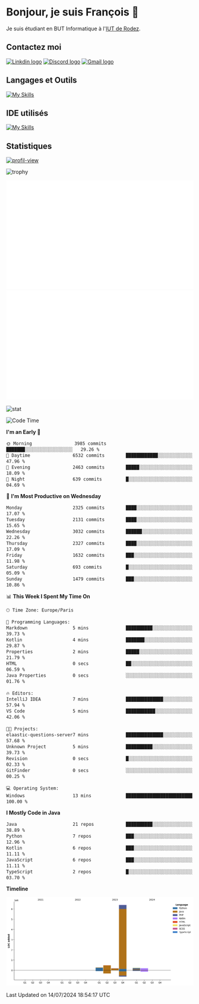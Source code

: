 # Bonjour, je suis François 👋

Je suis étudiant en BUT Informatique à l'[IUT de Rodez](https://iut-rodez.fr).

## Contactez moi

<p>
<a href="https://www.linkedin.com/in/fran%C3%A7ois-de-saint-palais-00985327a/" target="blank"><img src="https://img.shields.io/badge/LinkedIn-0077B5?style=for-the-badge&logo=linkedin&logoColor=white" alt="Linkdin logo"/></a>
<a href="https://discord.gg/francis389" target="blank"><img src="https://img.shields.io/badge/Discord-7289DA?style=for-the-badge&logo=discord&logoColor=white" alt="Discord logo" /></a>
<a href="mailto:francois-sp@gmx.fr" target="blank"><img src="https://img.shields.io/badge/Gmail-D14836?style=for-the-badge&logo=gmail&logoColor=white" alt="Gmail logo"/></a> 
</p>

## Langages et Outils

[![My Skills](https://skillicons.dev/icons?i=java,py,kotlin,spring,git,html,css,sass,svelte,vue,angular,react,bootstrap,ts,jquery,js,php,mysql,sqlite,grafana,linux,windows,figma,postman)](https://skillicons.dev)

## IDE utilisés

[![My Skills](https://skillicons.dev/icons?i=idea,phpstorm,pycharm,androidstudio,vscode,webstorm,eclipse)](https://skillicons.dev)

## Statistiques

[![profil-view](https://komarev.com/ghpvc/?username=francois389&label=Profile%20views&color=0e75b6&style=flat)](https://github.com/ryo-ma/github-profile-trophy)

![trophy](https://github-profile-trophy.vercel.app/?username=Francois389&theme=onedark&column=-1)

![top-lang](https://raw.githubusercontent.com/Francois389/github-stat/master/generated/languages.svg#gh-dark-mode-only)
![](https://raw.githubusercontent.com/Francois389/github-stat/master/generated/overview.svg#gh-dark-mode-only)

![stat](https://github-readme-stats.vercel.app/api?username=francois389&show_icons=true&locale=fr&theme=onedark)

<!--START_SECTION:waka-->
![Code Time](http://img.shields.io/badge/Code%20Time-298%20hrs%2037%20mins-blue)

**I'm an Early 🐤** 

```text
🌞 Morning                3985 commits        ███████░░░░░░░░░░░░░░░░░░   29.26 % 
🌆 Daytime                6532 commits        ████████████░░░░░░░░░░░░░   47.96 % 
🌃 Evening                2463 commits        █████░░░░░░░░░░░░░░░░░░░░   18.09 % 
🌙 Night                  639 commits         █░░░░░░░░░░░░░░░░░░░░░░░░   04.69 % 
```
📅 **I'm Most Productive on Wednesday** 

```text
Monday                   2325 commits        ████░░░░░░░░░░░░░░░░░░░░░   17.07 % 
Tuesday                  2131 commits        ████░░░░░░░░░░░░░░░░░░░░░   15.65 % 
Wednesday                3032 commits        ██████░░░░░░░░░░░░░░░░░░░   22.26 % 
Thursday                 2327 commits        ████░░░░░░░░░░░░░░░░░░░░░   17.09 % 
Friday                   1632 commits        ███░░░░░░░░░░░░░░░░░░░░░░   11.98 % 
Saturday                 693 commits         █░░░░░░░░░░░░░░░░░░░░░░░░   05.09 % 
Sunday                   1479 commits        ███░░░░░░░░░░░░░░░░░░░░░░   10.86 % 
```


📊 **This Week I Spent My Time On** 

```text
🕑︎ Time Zone: Europe/Paris

💬 Programming Languages: 
Markdown                 5 mins              ██████████░░░░░░░░░░░░░░░   39.73 % 
Kotlin                   4 mins              ███████░░░░░░░░░░░░░░░░░░   29.87 % 
Properties               2 mins              █████░░░░░░░░░░░░░░░░░░░░   21.79 % 
HTML                     0 secs              ██░░░░░░░░░░░░░░░░░░░░░░░   06.59 % 
Java Properties          0 secs              ░░░░░░░░░░░░░░░░░░░░░░░░░   01.76 % 

🔥 Editors: 
IntelliJ IDEA            7 mins              ██████████████░░░░░░░░░░░   57.94 % 
VS Code                  5 mins              ███████████░░░░░░░░░░░░░░   42.06 % 

🐱‍💻 Projects: 
elaastic-questions-server7 mins              ██████████████░░░░░░░░░░░   57.68 % 
Unknown Project          5 mins              ██████████░░░░░░░░░░░░░░░   39.73 % 
Revision                 0 secs              █░░░░░░░░░░░░░░░░░░░░░░░░   02.33 % 
GitFinder                0 secs              ░░░░░░░░░░░░░░░░░░░░░░░░░   00.25 % 

💻 Operating System: 
Windows                  13 mins             █████████████████████████   100.00 % 
```

**I Mostly Code in Java** 

```text
Java                     21 repos            ██████████░░░░░░░░░░░░░░░   38.89 % 
Python                   7 repos             ███░░░░░░░░░░░░░░░░░░░░░░   12.96 % 
Kotlin                   6 repos             ███░░░░░░░░░░░░░░░░░░░░░░   11.11 % 
JavaScript               6 repos             ███░░░░░░░░░░░░░░░░░░░░░░   11.11 % 
TypeScript               2 repos             █░░░░░░░░░░░░░░░░░░░░░░░░   03.70 % 
```



**Timeline**

![Lines of Code chart](https://raw.githubusercontent.com/Francois389/Francois389/main/assets/bar_graph.png)


 Last Updated on 14/07/2024 18:54:17 UTC
<!--END_SECTION:waka-->
